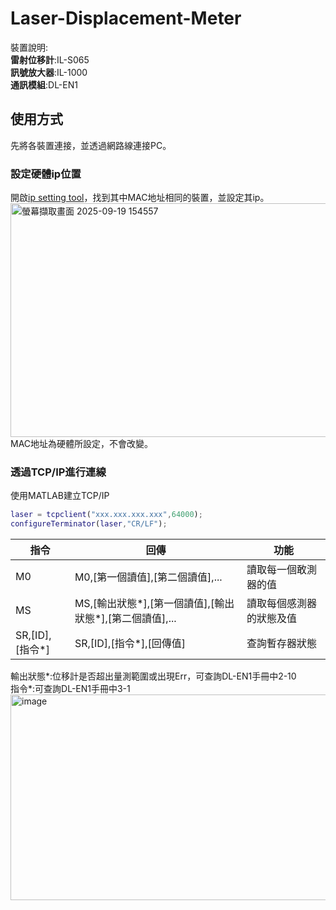 # Laser-Displacement-Meter
裝置說明:  
**雷射位移計**:IL-S065  
**訊號放大器**:IL-1000  
**通訊模組**:DL-EN1  
## 使用方式
先將各裝置連接，並透過網路線連接PC。
### 設定硬體ip位置
開啟[ip setting tool](https://eu.jvc.com/pro/support/firmware/ip-setting-tool/)，找到其中MAC地址相同的裝置，並設定其ip。
<img width="1008" height="374" alt="螢幕擷取畫面 2025-09-19 154557" src="https://github.com/user-attachments/assets/747d461c-0fd5-458a-ac78-32a648ffafe6" />
MAC地址為硬體所設定，不會改變。

### 透過TCP/IP進行連線


使用MATLAB建立TCP/IP  

``` matlab
laser = tcpclient("xxx.xxx.xxx.xxx",64000);
configureTerminator(laser,"CR/LF");
```
| 指令 | 回傳 | 功能 |
| -- | -- |--|
| M0 | M0,[第一個讀值],[第二個讀值],... |讀取每一個敢測器的值 |
| MS |MS,[輸出狀態*],[第一個讀值],[輸出狀態*],[第二個讀值],... |讀取每個感測器的狀態及值  |
| SR,[ID],[指令*] |  SR,[ID],[指令*],[回傳值]  |查詢暫存器狀態 | 

輸出狀態*:位移計是否超出量測範圍或出現Err，可查詢DL-EN1手冊中2-10  
指令*:可查詢DL-EN1手冊中3-1  
<img width="575" height="329" alt="image" src="https://github.com/user-attachments/assets/50a2bae9-9fed-4592-874c-aa5d93b93aa1" />  
